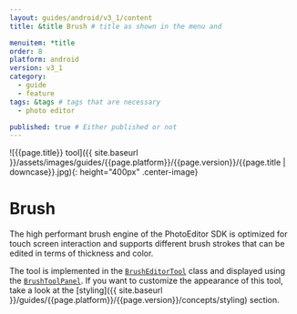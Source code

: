 ```yaml
---
layout: guides/android/v3_1/content
title: &title Brush # title as shown in the menu and 

menuitem: *title
order: 8
platform: android
version: v3_1
category: 
  - guide
  - feature
tags: &tags # tags that are necessary
  - photo editor 

published: true # Either published or not 
---
```


![{{page.title}} tool]({{ site.baseurl }}/assets/images/guides/{{page.platform}}/{{page.version}}/{{page.title | downcase}}.jpg){: height="400px" .center-image}

# Brush

The high performant brush engine of the PhotoEditor SDK is optimized for touch screen interaction and supports different brush strokes that can be edited in terms of thickness and color.

The tool is implemented in the [`BrushEditorTool`](https://static.photoeditorsdk.com/docs/android-v3/ly/img/android/sdk/tools/BrushEditorTool.html) class and displayed using the [`BrushToolPanel`](https://static.photoeditorsdk.com/docs/android-v3/ly/img/android/ui/panels/BrushToolPanel.html). If you want to customize the appearance of this tool, take a look at the [styling]({{ site.baseurl }}/guides/{{page.platform}}/{{page.version}}/concepts/styling) section.
